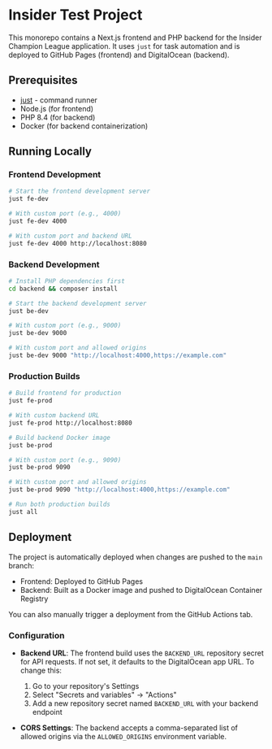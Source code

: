 # Insider Test Project

This monorepo contains a Next.js frontend and PHP backend for the Insider Champion League application. It uses `just` for task automation and is deployed to GitHub Pages (frontend) and DigitalOcean (backend).

## Prerequisites

- [just](https://github.com/casey/just) - command runner
- Node.js (for frontend)
- PHP 8.4 (for backend)
- Docker (for backend containerization)

## Running Locally

### Frontend Development

```bash
# Start the frontend development server
just fe-dev

# With custom port (e.g., 4000)
just fe-dev 4000

# With custom port and backend URL
just fe-dev 4000 http://localhost:8080
```

### Backend Development

```bash
# Install PHP dependencies first
cd backend && composer install

# Start the backend development server
just be-dev

# With custom port (e.g., 9000)
just be-dev 9000

# With custom port and allowed origins
just be-dev 9000 "http://localhost:4000,https://example.com"
```

### Production Builds

```bash
# Build frontend for production
just fe-prod

# With custom backend URL
just fe-prod http://localhost:8080

# Build backend Docker image
just be-prod

# With custom port (e.g., 9090)
just be-prod 9090

# With custom port and allowed origins
just be-prod 9090 "http://localhost:4000,https://example.com"

# Run both production builds
just all
```

## Deployment

The project is automatically deployed when changes are pushed to the `main` branch:

- Frontend: Deployed to GitHub Pages
- Backend: Built as a Docker image and pushed to DigitalOcean Container Registry

You can also manually trigger a deployment from the GitHub Actions tab.

### Configuration

- **Backend URL**: The frontend build uses the `BACKEND_URL` repository secret for API requests. If not set, it defaults to the DigitalOcean app URL. To change this:

  1. Go to your repository's Settings
  2. Select "Secrets and variables" → "Actions"
  3. Add a new repository secret named `BACKEND_URL` with your backend endpoint

- **CORS Settings**: The backend accepts a comma-separated list of allowed origins via the `ALLOWED_ORIGINS` environment variable. 